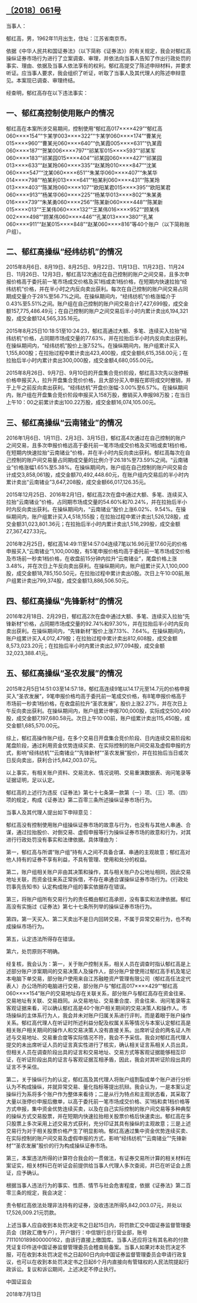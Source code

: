 ## [〔2018〕061号](http://www.csrc.gov.cn/pub/zjhpublic/G00306212/201807/t20180719_341542.htm)


当事人：

郁红高，男，1962年11月出生，住址：江苏省南京市。

依据《中华人民共和国证券法》（以下简称《证券法》）的有关规定，我会对郁红高操纵证券市场行为进行了立案调查、审理，并依法向当事人告知了作出行政处罚的事实、理由、依据及当事人依法享有的权利。郁红高提交了陈述申辩材料，并要求听证。应当事人要求，我会组织了听证，听取了当事人及其代理人的陈述申辩意见。本案现已调查、审理终结。

经查明，郁红高存在以下违法事实：

## 一、郁红高控制使用账户的情况

郁红高在本案所涉交易期间，控制使用“郁红高017××××429”“郁红高060××××154”“卞某学003××××322”“卞某学060××××174”“曹某光015××××960”“曹某光060××××640”“仇某霞005××××631”“仇某霞060××××187”“贺某006××××797”“祁某军015××××593”“祁某军060××××183”“祁某园015××××404”“祁某园060××××427”“祁某园013××××633”“赵某玲060××××335”“赵某玲010××××847”“沈某060××××547”“沈某060××××651”“朱某华060××××407”“朱某华014××××798”“柏某利013××××641”“柏某利060××××431”“陈某玲013××××403”“陈某玲060××××107”“欧阳某君015××××395”“欧阳某君060××××913”“杨某华060××××225”“杨某华013××××802”“朱某勇016××××739”“朱某勇060××××256”“陈某新060××××448”“陈某新015××××013”“王某伟060××××132”“王某伟016××××952”“顾某伟002××××498”“顾某伟060××××446”“孔某013××××380”“孔某060××××911”“赵某015××××848”“赵某060××××816”等40个账户（以下简称账户组）。

## 二、郁红高操纵“经纬纺机”的情况

2015年8月6日、8月19日、8月25日、9月22日、11月13日、11月23日、11月24日、11月26日、12月3日，郁红高12次通过在自己控制的账户之间交易，且多次申报价格高于委托前一笔市场成交价格及买1档或卖1档价格，在短期内快速拉抬“经纬纺机”价格，并在半小时之内反向卖出获利。每次在自己控制的账户间交易占同期成交量介于28%至56.7%之间。在操纵期间内，“经纬纺机”价格涨幅介于0.43%至5.51%之间。账户组在自己控制的账户间交易合计7,427,699股，成交金额157,775,486.49元；在自己控制的账户之间交易后半小时内累计卖出6,194,321股，成交金额124,565,335.16元。

2015年8月25日10:18:51至10:24:23，郁红高通过大额、多笔、连续买入拉抬“经纬纺机”价格，占同期市场成交量的77.63%，并在拉抬后半小时内反向卖出获利。在操纵期间内，“经纬纺机”股价上涨7.52%。在操纵期间内，账户组累计买入1,155,800股；在拉抬过程中累计卖出423,400股，成交金额6,615,358.00元；在拉抬后半小时内累计卖出300,000股，成交金额4,680,055.00元。

2015年8月26日、9月7日、9月10日的开盘集合竞价阶段，郁红高3次先以涨停板价格申报买入，拉升开盘集合竞价价格，且大部分买入申报在即将成交时撤销，并于上午之前反向卖出获利。“经纬纺机”开盘价涨幅-3.00%至6.57%。在操纵期间内，账户组在开盘集合竞价阶段申报买入158万股，撤销买入申报98万股；在当日上午10：00之前累计卖出100.22万股，成交金额16,074,105.00元。

## 三、郁红高操纵“云南锗业”的情况

2016年1月6日、1月11日、2月3日、3月15日，郁红高4次通过在自己控制的账户之间交易，且多次申报价格远高于委托前一笔市场成交价格及买1档或卖1档价格，在短期内快速拉抬“云南锗业”价格，并在半小时内反向卖出获利。郁红高每次在自己控制的账户间交易量占同期成交量的比例介于26.18%至73.59%之间。“云南锗业”价格涨幅1.65%至5.38%。在操纵期间内，账户组在自己控制的账户间交易合计成交3,858,061股，成交金额70,492,448.60元，在账户组内交易后的半小时内累计卖出“云南锗业”3,647,208股，成交金额66,017,126.35元。

2015年12月25日、2016年2月1日，郁红高2次在盘中通过大额、多笔、连续买入拉抬“云南锗业”价格，占同期市场成交量的54.60%和70.24%，并在拉抬后半小时内反向卖出获利。在操纵期间内，“云南锗业”股价上涨6.02%、9.54%。在操纵期间内，账户组累计买入4,518,155股；在拉抬过程中累计卖出1,526,128股，成交金额31,023,801.36元；在拉抬后半小时内累计卖出1,516,299股，成交金额27,367,427.33元。

2016年2月25日，郁红高14:49:11至14:57:04连续7笔以16.96元至17.60元的价格申报买入“云南锗业”1,100,000股，有5笔申报价格均高于委托前一笔市场成交价格及市场前一秒卖1档价格，在收盘前15分钟内拉升“云南锗业”，尾盘价格上涨3.48%，并在次日上午反向卖出获利。在操纵期间内，账户组累计买入1,100,000股，成交金额18,785,150.50元，在拉抬过程中累计卖出0股。次日上午10:00前,账户组累计卖出799,374股，成交金额13,886,506.50元。

## 四、郁红高操纵“先锋新材”的情况

2016年2月18日、2月29日，郁红高2次在盘中通过大额、多笔、连续买入拉抬“先锋新材”价格，占同期市场成交量的92.74%和97.30%，并在拉抬后半小时内反向卖出获利。在操纵期间内，“先锋新材”股价上涨7.13%、7.64%。在操纵期间内，账户组累计买入4,012,479股；在拉抬过程中累计卖出812,608股，成交金额8,573,023.20元；在拉抬后半小时内累计卖出2,977,094股，成交金额32,023,388.41元。

## 五、郁红高操纵“圣农发展”的情况

2015年2月5日14:51:03至14:57:18，郁红高连续9笔以14.17元至14.7元的价格申报买入“圣农发展”，9笔申报价格均高于委托前一笔成交价格，有8笔申报价格高于市场前一秒卖1档价格，在收盘前拉升“圣农发展”，股价上涨2.27%，并在次日上午反向卖出获利。在操纵期间内，账户组累计申报700,000股，实际成交500,490股，成交金额7,197,680.58元。次日上午10:00前，账户组累计卖出115,450股，成交金额1,685,570.00元。

综上，郁红高操作账户组，在多个交易日开盘集合竞价阶段、日内连续交易阶段和尾盘阶段，通过利用资金优势连续买卖、在实际控制的账户间交易及虚假申报的方式，影响“经纬纺机”“云南锗业”“先锋新材”“圣农发展”股价，并在拉抬后当日或次日反向卖出，获利合计5,842,003.07元。

以上事实，有相关账户资料、交易流水、情况说明、交易重演数据表、询问笔录等证据证明，足以认定。

郁红高的上述行为违反《证券法》第七十七条第一款第（一）项、（三）项、（四）项的规定，构成《证券法》第二百零三条所述操纵证券市场行为。

当事人及其代理人提出如下申辩意见：

郁红高没有控制使用账户组操纵证券市场的故意与行为，也没有与其他人串通、合谋，通过拉抬股价、对倒交易、虚假申报等行为操纵证券市场的故意和行为，对其进行行政处罚没有事实和法律依据。具体理由为：

第一，郁红高与所谓“账户组”持有人之间不具备合谋、串通的主观故意；郁红高对他人持有的证券不享有利益，不具有管理、使用和处分的权益。

第二，账户组相关账户非由其决策和操作，其与相关账户办公地址相同，因此交易地址关联，而资金往来系正常拆借，不存在串通合谋操纵证券市场行为。《行政处罚事先告知书》认定构成账户组的事实依据存在错误。

第三，将账户组所有交易行为的责任概由郁红高承担，没有事实和法律依据。郁红高没有实施过《证券法》第七十七条所列举的操纵证券市场行为。

第四，第一天买入、第二天卖出不是日内回转交易，不属于异常交易行为，也不构成操纵市场行为。

第五，认定违法所得存在错误。

第六，处罚原则不明确。

经复核，我会认为：第一，关于账户控制关系，相关人员在调查时指认郁红高是上述部分账户涉案期间的交易决策人及操作人，部分账户曾使用过郁红高手机及笔记本电脑下单交易，部分账户使用来自江苏融睦资产管理有限公司（郁红高任法定代表人）办公场所的电脑进行交易，部分账户与“郁红高017××××429”“郁红高060××××154”账户的交易地址存在关联关系，部分账户与郁红高存在资金往来、交易地址有关联、交易趋同。从交易地址、交易重合度、资金往来、询问笔录等主客观证据来看，可以确认郁红高是40个账户相关期间的交易决策人和操作人。市场操纵的主体系行为人，我会并未对账户归属关系进行评判，而是着眼于账户操作关系。郁红高代理人在听证时所述利益分配及权属关系等情况与本案认定郁红高是相关账户相关期间的操作人和交易决策人没有直接关系。出席听证会的两名证人所述与交易地址、交易重合度等实际情况不符，我会不予采信。我会对郁红高代理人提交的未出席听证人员的证言真实性进行了核实，确认相关证言系相关人员出具，但相关人员在调查阶段出具的证言和交易地址、交易方式等客观证据能够相互印证，在听证阶段出具的证言与客观证据互相矛盾，因此，我会对其听证阶段出具的证言不予采信。

第二，关于操纵行为的认定，郁红高及其代理人将账户组割裂成单个账户进行分析认为不构成操纵，并就异常交易、量化指标等提出抗辩。我会认为，一是本案认定操纵行为系将多个账户作为整体来看待；二是从行为特点和主观状态看，其采取了大量以涨停价申报后撤单，以高于委托前一笔市场成交价格、买1档和卖1档价格等方式申报，集中资金优势连续买卖，以及在自己实际控制的账户间交易等多种典型的操纵方式交易股票，并在短期内快速拉抬相关股票价格后快速卖出。郁红高在多只股票上多次采用上述交易方式获利，充分印证其具有操纵的主观故意；三是上述交易行为对于相关股票价格产生了明显影响。郁红高通过集中资金优势连续买卖、在实际控制的账户间交易及虚假申报的方式，影响“经纬纺机”“云南锗业”“先锋新材”“圣农发展”股价的行为构成操纵证券市场。

第三，本案违法所得的计算符合我会的一贯做法，有证券交易所计算的相关材料在案证实，相关材料已在听证会前提供给当事人代理人多次查阅，并已在听证会上质证，应予确认。

根据当事人违法行为的事实、性质、情节与社会危害程度，依据《证券法》第二百零三条的规定，我会决定：

责令郁红高依法处理非法持有的证券，没收违法所得5,842,003.07元，并处以17,526,009.21元罚款。

上述当事人应自收到本处罚决定书之日起15日内，将罚款汇交中国证券监督管理委员会（财政汇缴专户），开户银行：中信银行总行营业部，账号7111010189800000162，由该行直接上缴国库。当事人还应将注有其名称的付款凭证复印件送中国证券监督管理委员会稽查局备案。当事人如果对本处罚决定不服，可在收到本处罚决定书之日起60日内向中国证券监督管理委员会申请行政复议，也可以在收到本处罚决定书之日起6个月内直接向有管辖权的人民法院提起行政诉讼。复议和诉讼期间，上述决定不停止执行。

 

 

 

 

中国证监会      

2018年7月13日    